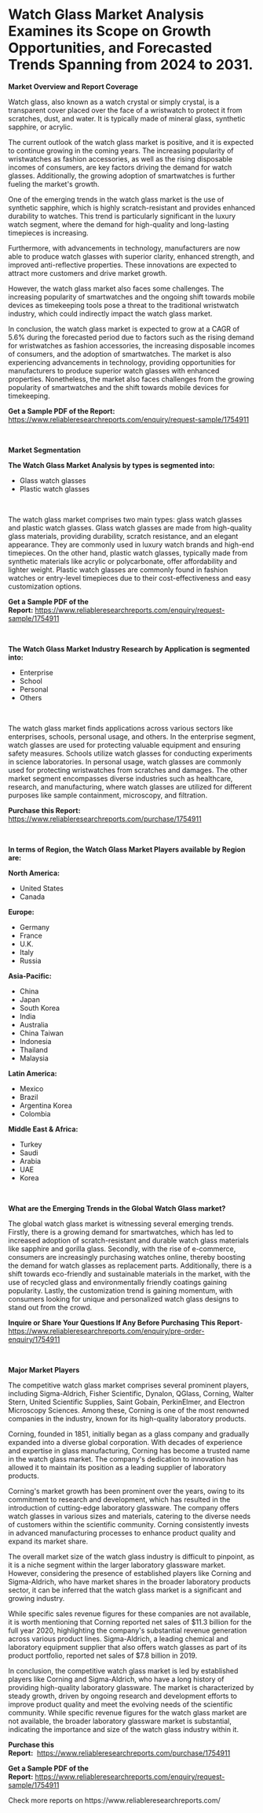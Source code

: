 <p><h1>Watch Glass Market Analysis Examines its Scope on Growth Opportunities, and Forecasted Trends Spanning from 2024 to 2031.</h1></p><p><strong>Market Overview and Report Coverage</strong></p>
<p><p>Watch glass, also known as a watch crystal or simply crystal, is a transparent cover placed over the face of a wristwatch to protect it from scratches, dust, and water. It is typically made of mineral glass, synthetic sapphire, or acrylic.</p><p>The current outlook of the watch glass market is positive, and it is expected to continue growing in the coming years. The increasing popularity of wristwatches as fashion accessories, as well as the rising disposable incomes of consumers, are key factors driving the demand for watch glasses. Additionally, the growing adoption of smartwatches is further fueling the market's growth.</p><p>One of the emerging trends in the watch glass market is the use of synthetic sapphire, which is highly scratch-resistant and provides enhanced durability to watches. This trend is particularly significant in the luxury watch segment, where the demand for high-quality and long-lasting timepieces is increasing.</p><p>Furthermore, with advancements in technology, manufacturers are now able to produce watch glasses with superior clarity, enhanced strength, and improved anti-reflective properties. These innovations are expected to attract more customers and drive market growth.</p><p>However, the watch glass market also faces some challenges. The increasing popularity of smartwatches and the ongoing shift towards mobile devices as timekeeping tools pose a threat to the traditional wristwatch industry, which could indirectly impact the watch glass market.</p><p>In conclusion, the watch glass market is expected to grow at a CAGR of 5.6% during the forecasted period due to factors such as the rising demand for wristwatches as fashion accessories, the increasing disposable incomes of consumers, and the adoption of smartwatches. The market is also experiencing advancements in technology, providing opportunities for manufacturers to produce superior watch glasses with enhanced properties. Nonetheless, the market also faces challenges from the growing popularity of smartwatches and the shift towards mobile devices for timekeeping.</p></p>
<p><strong>Get a Sample PDF of the Report:</strong> <a href="https://www.reliableresearchreports.com/enquiry/request-sample/1754911">https://www.reliableresearchreports.com/enquiry/request-sample/1754911</a></p>
<p>&nbsp;</p>
<p><strong>Market Segmentation</strong></p>
<p><strong>The Watch Glass Market Analysis by types is segmented into:</strong></p>
<p><ul><li>Glass watch glasses</li><li>Plastic watch glasses</li></ul></p>
<p>&nbsp;</p>
<p><p>The watch glass market comprises two main types: glass watch glasses and plastic watch glasses. Glass watch glasses are made from high-quality glass materials, providing durability, scratch resistance, and an elegant appearance. They are commonly used in luxury watch brands and high-end timepieces. On the other hand, plastic watch glasses, typically made from synthetic materials like acrylic or polycarbonate, offer affordability and lighter weight. Plastic watch glasses are commonly found in fashion watches or entry-level timepieces due to their cost-effectiveness and easy customization options.</p></p>
<p><strong>Get a Sample PDF of the Report:</strong>&nbsp;<a href="https://www.reliableresearchreports.com/enquiry/request-sample/1754911">https://www.reliableresearchreports.com/enquiry/request-sample/1754911</a></p>
<p>&nbsp;</p>
<p><strong>The Watch Glass Market Industry Research by Application is segmented into:</strong></p>
<p><ul><li>Enterprise</li><li>School</li><li>Personal</li><li>Others</li></ul></p>
<p>&nbsp;</p>
<p><p>The watch glass market finds applications across various sectors like enterprises, schools, personal usage, and others. In the enterprise segment, watch glasses are used for protecting valuable equipment and ensuring safety measures. Schools utilize watch glasses for conducting experiments in science laboratories. In personal usage, watch glasses are commonly used for protecting wristwatches from scratches and damages. The other market segment encompasses diverse industries such as healthcare, research, and manufacturing, where watch glasses are utilized for different purposes like sample containment, microscopy, and filtration.</p></p>
<p><strong>Purchase this Report:</strong>&nbsp; <a href="https://www.reliableresearchreports.com/purchase/1754911">https://www.reliableresearchreports.com/purchase/1754911</a></p>
<p>&nbsp;</p>
<p><strong>In terms of Region, the Watch Glass Market Players available by Region are:</strong></p>
<p>
    <p> <strong> North America: </strong>
        <ul>
            <li>United States</li>
            <li>Canada</li>
        </ul>
        </p> 
    <p> <strong> Europe: </strong>
        <ul>
            <li>Germany</li>
            <li>France</li>
            <li>U.K.</li>
            <li>Italy</li>
            <li>Russia</li>
        </ul>
        </p> 
    <p> <strong> Asia-Pacific: </strong>
        <ul>
            <li>China</li>
            <li>Japan</li>
            <li>South Korea</li>
            <li>India</li>
            <li>Australia</li>
            <li>China Taiwan</li>
            <li>Indonesia</li>
            <li>Thailand</li>
            <li>Malaysia</li>
        </ul>
        </p> 
    <p> <strong> Latin America: </strong>
        <ul>
            <li>Mexico</li>
            <li>Brazil</li>
            <li>Argentina Korea</li>
            <li>Colombia</li>
        </ul>
        </p> 
    <p> <strong> Middle East & Africa: </strong>
        <ul>
            <li>Turkey</li>
            <li>Saudi</li>
            <li>Arabia</li>
            <li>UAE</li>
            <li>Korea</li>
        </ul>
    </p>
    </p>
<p>&nbsp;</p>
<p><strong>What are the Emerging Trends in the Global Watch Glass market?</strong></p>
<p><p>The global watch glass market is witnessing several emerging trends. Firstly, there is a growing demand for smartwatches, which has led to increased adoption of scratch-resistant and durable watch glass materials like sapphire and gorilla glass. Secondly, with the rise of e-commerce, consumers are increasingly purchasing watches online, thereby boosting the demand for watch glasses as replacement parts. Additionally, there is a shift towards eco-friendly and sustainable materials in the market, with the use of recycled glass and environmentally friendly coatings gaining popularity. Lastly, the customization trend is gaining momentum, with consumers looking for unique and personalized watch glass designs to stand out from the crowd.</p></p>
<p><strong>Inquire or Share Your Questions If Any Before Purchasing This Report</strong>- <a href="https://www.reliableresearchreports.com/enquiry/pre-order-enquiry/1754911">https://www.reliableresearchreports.com/enquiry/pre-order-enquiry/1754911</a></p>
<p>&nbsp;</p>
<p><strong>Major Market Players</strong></p>
<p><p>The competitive watch glass market comprises several prominent players, including Sigma-Aldrich, Fisher Scientific, Dynalon, QGlass, Corning, Walter Stern, United Scientific Supplies, Saint Gobain, PerkinElmer, and Electron Microscopy Sciences. Among these, Corning is one of the most renowned companies in the industry, known for its high-quality laboratory products.</p><p>Corning, founded in 1851, initially began as a glass company and gradually expanded into a diverse global corporation. With decades of experience and expertise in glass manufacturing, Corning has become a trusted name in the watch glass market. The company's dedication to innovation has allowed it to maintain its position as a leading supplier of laboratory products.</p><p>Corning's market growth has been prominent over the years, owing to its commitment to research and development, which has resulted in the introduction of cutting-edge laboratory glassware. The company offers watch glasses in various sizes and materials, catering to the diverse needs of customers within the scientific community. Corning consistently invests in advanced manufacturing processes to enhance product quality and expand its market share.</p><p>The overall market size of the watch glass industry is difficult to pinpoint, as it is a niche segment within the larger laboratory glassware market. However, considering the presence of established players like Corning and Sigma-Aldrich, who have market shares in the broader laboratory products sector, it can be inferred that the watch glass market is a significant and growing industry.</p><p>While specific sales revenue figures for these companies are not available, it is worth mentioning that Corning reported net sales of $11.3 billion for the full year 2020, highlighting the company's substantial revenue generation across various product lines. Sigma-Aldrich, a leading chemical and laboratory equipment supplier that also offers watch glasses as part of its product portfolio, reported net sales of $7.8 billion in 2019.</p><p>In conclusion, the competitive watch glass market is led by established players like Corning and Sigma-Aldrich, who have a long history of providing high-quality laboratory glassware. The market is characterized by steady growth, driven by ongoing research and development efforts to improve product quality and meet the evolving needs of the scientific community. While specific revenue figures for the watch glass market are not available, the broader laboratory glassware market is substantial, indicating the importance and size of the watch glass industry within it.</p></p>
<p><strong>Purchase this Report:</strong>&nbsp;&nbsp;<a href="https://www.reliableresearchreports.com/purchase/1754911">https://www.reliableresearchreports.com/purchase/1754911</a></p>
<p></p>
<p><strong>Get a Sample PDF of the Report:</strong>&nbsp;<a href="https://www.reliableresearchreports.com/enquiry/request-sample/1754911">https://www.reliableresearchreports.com/enquiry/request-sample/1754911</a></p>
<p>Check more reports on https://www.reliableresearchreports.com/</p>